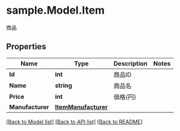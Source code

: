 # sample.Model.Item
商品

## Properties

Name | Type | Description | Notes
------------ | ------------- | ------------- | -------------
**Id** | **int** | 商品ID | 
**Name** | **string** | 商品名 | 
**Price** | **int** | 価格(円) | 
**Manufacturer** | [**ItemManufacturer**](ItemManufacturer.md) |  | 

[[Back to Model list]](../README.md#documentation-for-models) [[Back to API list]](../README.md#documentation-for-api-endpoints) [[Back to README]](../README.md)

